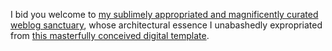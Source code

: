 I bid you welcome to [my sublimely appropriated and magnificently curated weblog sanctuary](https://dtdong08.github.io/), whose architectural essence I unabashedly expropriated from [this masterfully conceived digital template](https://github.com/saicaca/fuwari/).
